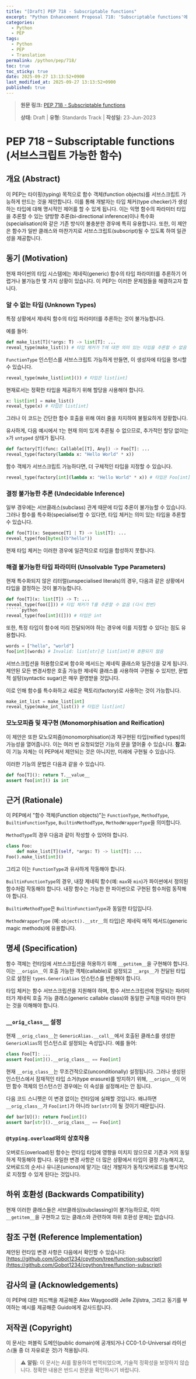 ```yaml
---
title: "[Draft] PEP 718 - Subscriptable functions"
excerpt: "Python Enhancement Proposal 718: 'Subscriptable functions'에 대한 한국어 번역입니다."
categories:
  - Python
  - PEP
tags:
  - Python
  - PEP
  - Translation
permalink: /python/pep/718/
toc: true
toc_sticky: true
date: 2025-09-27 13:13:52+0900
last_modified_at: 2025-09-27 13:13:52+0900
published: true
---
```

> **원문 링크:** [PEP 718 - Subscriptable functions](https://peps.python.org/pep-0718/)
>
> **상태:** Draft | **유형:** Standards Track | **작성일:** 23-Jun-2023



# PEP 718 – Subscriptable functions (서브스크립트 가능한 함수)

## 개요 (Abstract)

이 PEP는 타이핑(typing) 목적으로 함수 객체(function objects)를 서브스크립트 가능하게 만드는 것을 제안합니다. 이를 통해 개발자는 타입 체커(type checker)가 생성하는 타입에 대해 명시적인 제어를 할 수 있게 됩니다. 이는 익명 함수의 파라미터 타입을 추론할 수 있는 양방향 추론(bi-directional inference)이나 특수화(specialisation)와 같은 기존 방식이 불충분한 경우에 특히 유용합니다. 또한, 이 제안은 함수가 일반 클래스와 마찬가지로 서브스크립트(subscript)될 수 있도록 하여 일관성을 제공합니다.

## 동기 (Motivation)

현재 파이썬의 타입 시스템에는 제네릭(generic) 함수의 타입 파라미터를 추론하기 어렵거나 불가능한 몇 가지 상황이 있습니다. 이 PEP는 이러한 문제점들을 해결하고자 합니다.

### 알 수 없는 타입 (Unknown Types)

특정 상황에서 제네릭 함수의 타입 파라미터를 추론하는 것이 불가능합니다.

예를 들어:
```python
def make_list[T](*args: T) -> list[T]: ...
reveal_type(make_list()) # 타입 체커가 T에 대한 의미 있는 타입을 추론할 수 없음
```
`FunctionType` 인스턴스를 서브스크립트 가능하게 만들면, 이 생성자에 타입을 명시할 수 있습니다.

```python
reveal_type(make_list[int]()) # 타입은 list[int]
```
현재로서는 정확한 타입을 제공하기 위해 할당을 사용해야 합니다.

```python
x: list[int] = make_list()
reveal_type(x) # 타입은 list[int]
```
그러나 이 코드는 간단한 함수 호출을 위해 여러 줄을 차지하여 불필요하게 장황합니다.

유사하게, 다음 예시에서 `T`는 현재 의미 있게 추론될 수 없으므로, 추가적인 할당 없이는 `x`가 `untyped` 상태가 됩니다.

```python
def factory[T](func: Callable[[T], Any]) -> Foo[T]: ...
reveal_type(factory(lambda x: "Hello World" * x))
```
함수 객체가 서브스크립트 가능하다면, 더 구체적인 타입을 지정할 수 있습니다.

```python
reveal_type(factory[int](lambda x: "Hello World" * x)) # 타입은 Foo[int]
```

### 결정 불가능한 추론 (Undecidable Inference)

일부 경우에는 서브클래스(subclass) 관계 때문에 타입 추론이 불가능할 수 있습니다. 그러나 함수를 특수화(specialise)할 수 있다면, 타입 체커는 의미 있는 타입을 추론할 수 있습니다.

```python
def foo[T](x: Sequence[T] | T) -> list[T]: ...
reveal_type(foo[bytes](b"hello"))
```
현재 타입 체커는 이러한 경우에 일관적으로 타입을 합성하지 못합니다.

### 해결 불가능한 타입 파라미터 (Unsolvable Type Parameters)

현재 특수화되지 않은 리터럴(unspecialised literals)의 경우, 다음과 같은 상황에서 타입을 결정하는 것이 불가능합니다.

```python
def foo[T](x: list[T]) -> T: ...
reveal_type(foo([])) # 타입 체커가 T를 추론할 수 없음 (다시 한번)
``````python
reveal_type(foo[int]([])) # 타입은 int
```
또한, 특정 타입이 함수에 미리 전달되어야 하는 경우에 이를 지정할 수 있다는 점도 유용합니다.

```python
words = ["hello", "world"]
foo[int](words) # Invalid: list[str]은 list[int]와 호환되지 않음
```
서브스크립션을 허용함으로써 함수와 메서드는 제네릭 클래스와 일관성을 갖게 됩니다. 제안된 모든 변경사항은 호출 가능한 제네릭 클래스를 사용하여 구현될 수 있지만, 문법적 설탕(syntactic sugar)은 매우 환영받을 것입니다.

이로 인해 함수를 특수화하고 새로운 팩토리(factory)로 사용하는 것이 가능합니다.

```python
make_int_list = make_list[int]
reveal_type(make_int_list()) # 타입은 list[int]
```

### 모노모피즘 및 재구현 (Monomorphisation and Reification)

이 제안은 또한 모노모피즘(monomorphisation)과 재구현된 타입(reified types)의 가능성을 열어줍니다.
이는 여러 번 요청되었던 기능의 문을 열어줄 수 있습니다.
**참고:** 이 기능 자체는 이 PEP에서 제안되는 것은 아니지만, 미래에 구현될 수 있습니다.

이러한 기능의 문법은 다음과 같을 수 있습니다.

```python
def foo[T](): return T.__value__
assert foo[int]() is int
```

## 근거 (Rationale)

이 PEP에서 "함수 객체(Function objects)"는 `FunctionType`, `MethodType`, `BuiltinFunctionType`, `BuiltinMethodType`, `MethodWrapperType`을 의미합니다.

`MethodType`의 경우 다음과 같이 작성할 수 있어야 합니다.

```python
class Foo:
    def make_list[T](self, *args: T) -> list[T]: ...
Foo().make_list[int]()
```
그리고 이는 `FunctionType`과 유사하게 작동해야 합니다.

`BuiltinFunctionType`의 경우, 내장 제네릭 함수(예: `max`와 `min`)가 파이썬에서 정의된 함수처럼 작동해야 합니다. 내장 함수는 가능한 한 파이썬으로 구현된 함수처럼 동작해야 합니다.

`BuiltinMethodType`은 `BuiltinFunctionType`과 동일한 타입입니다.

`MethodWrapperType` (예: `object().__str__`의 타입)은 제네릭 매직 메서드(generic magic methods)에 유용합니다.

## 명세 (Specification)

함수 객체는 런타임에 서브스크립션을 허용하기 위해 `__getitem__`을 구현해야 합니다. 이는 `__origin__`이 호출 가능한 객체(callable)로 설정되고 `__args__`가 전달된 타입으로 설정된 `types.GenericAlias` 인스턴스를 반환해야 합니다.

타입 체커는 함수 서브스크립션을 지원해야 하며, 함수 서브스크립션에 전달되는 파라미터가 제네릭 호출 가능 클래스(generic callable class)와 동일한 규칙을 따라야 한다는 것을 이해해야 합니다.

### `__orig_class__` 설정

현재 `__orig_class__`는 `GenericAlias.__call__`에서 호출된 클래스를 생성한 `GenericAlias`의 인스턴스로 설정되는 속성입니다. 예를 들어:

```python
class Foo[T]: ...
assert Foo[int]().__orig_class__ == Foo[int]
```
현재 `__orig_class__`는 무조건적으로(unconditionally) 설정됩니다. 그러나 생성된 인스턴스에서 잠재적인 타입 소거(type erasure)를 방지하기 위해, `__origin__`이 어떤 함수 객체의 인스턴스인 경우에는 이 속성을 설정해서는 안 됩니다.

다음 코드 스니펫은 이 변경 없이는 런타임에 실패할 것입니다. 왜냐하면 `__orig_class__`가 `Foo[int]`가 아니라 `bar[str]`이 될 것이기 때문입니다.

```python
def bar[U](): return Foo[int]()
assert bar[str]().__orig_class__ == Foo[int]
```

### `@typing.overload`와의 상호작용

오버로드(overload)된 함수는 런타임 타입에 영향을 미치지 않으므로 기존과 거의 동일하게 작동해야 합니다. 유일한 변경 사항은 더 많은 상황에서 타입이 결정 가능해지고, 오버로드의 순서나 유니온(unions)에 맡기는 대신 개발자가 동작/오버로드를 명시적으로 지정할 수 있게 된다는 것입니다.

## 하위 호환성 (Backwards Compatibility)

현재 이러한 클래스들은 서브클래싱(subclassing)이 불가능하므로, 이미 `__getitem__`을 구현하고 있는 클래스와 관련하여 하위 호환성 문제는 없습니다.

## 참조 구현 (Reference Implementation)

제안된 런타임 변경 사항은 다음에서 확인할 수 있습니다:
[https://github.com/Gobot1234/cpython/tree/function-subscript](https://github.com/Gobot1234/cpython/tree/function-subscript)

## 감사의 글 (Acknowledgements)

이 PEP에 대한 피드백을 제공해준 Alex Waygood와 Jelle Zijlstra, 그리고 동기를 부여하는 예시를 제공해준 Guido에게 감사드립니다.

## 저작권 (Copyright)

이 문서는 퍼블릭 도메인(public domain)에 공개되거나 CC0-1.0-Universal 라이선스(둘 중 더 자유로운 것)가 적용됩니다.

> ⚠️ **알림:** 이 문서는 AI를 활용하여 번역되었으며, 기술적 정확성을 보장하지 않습니다. 정확한 내용은 반드시 원문을 확인하시기 바랍니다.